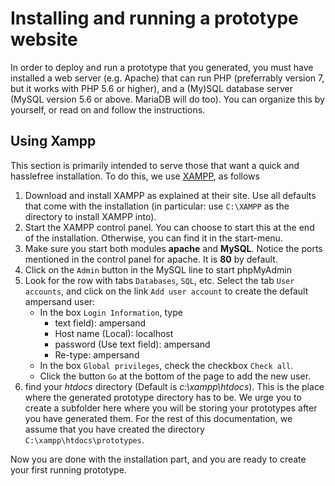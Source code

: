 # Installing and running a prototype website

In order to deploy and run a prototype that you generated, you must have installed a web server \(e.g. Apache\) that can run PHP \(preferrably version 7, but it works with PHP 5.6 or higher\), and a \(My\)SQL database server \(MySQL version 5.6 or above. MariaDB will do too\). You can organize this by yourself, or read on and follow the instructions.

## Using Xampp

This section is primarily intended to serve those that want a quick and hasslefree installation. To do this, we use [XAMPP](https://www.apachefriends.org/index.html), as follows

1. Download and install XAMPP as explained at their site. Use all defaults that come with the installation \(in particular: use `C:\XAMPP` as the directory to install XAMPP into\).
2. Start the XAMPP control panel. You can choose to start this at the end of the installation. Otherwise, you can find it in the start-menu. 
3. Make sure you start both modules **apache** and **MySQL**. Notice the ports mentioned in the control panel for apache. It is **80** by default.
4. Click on the `Admin` button in the MySQL line to start phpMyAdmin
5. Look for the row with tabs `Databases`, `SQL`, etc. Select the tab `User accounts`, and click on the link `Add user account` to create the default ampersand user:
   * In the box `Login Information`, type
     * text field\): ampersand
     * Host name \(Local\): localhost
     * password \(Use text field\): ampersand
     * Re-type: ampersand
   * In the box `Global privileges`, check the checkbox `Check all`.
   * Click the button `Go` at the bottom of the page to add the new user.
6. find your _htdocs_ directory \(Default is _c:\xampp\htdocs_\). This is the place where the generated prototype directory has to be. We urge you to create a subfolder here where you will be storing your prototypes after you have generated them. For the rest of this documentation, we assume that you have created the directory `C:\xampp\htdocs\prototypes`.

Now you are done with the installation part, and you are ready to create your first running prototype.

